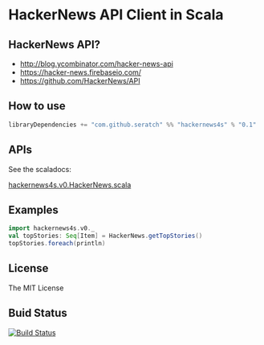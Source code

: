 # HackerNews API Client in Scala

## HackerNews API?

- http://blog.ycombinator.com/hacker-news-api
- https://hacker-news.firebaseio.com/
- https://github.com/HackerNews/API

## How to use

```scala
libraryDependencies += "com.github.seratch" %% "hackernews4s" % "0.1"
```

## APIs

See the scaladocs:

[hackernews4s.v0.HackerNews.scala](https://oss.sonatype.org/service/local/repositories/releases/archive/com/github/seratch/hackernews4s_2.11/0.1/hackernews4s_2.11-0.1-javadoc.jar/!/index.html#hackernews4s.v0.HackerNews$)

## Examples

```scala
import hackernews4s.v0._
val topStories: Seq[Item] = HackerNews.getTopStories()
topStories.foreach(println)
```

## License

The MIT License

## Buid Status

[![Build Status](https://travis-ci.org/seratch/hackernews4s.svg?branch=master)](https://travis-ci.org/seratch/hackernews4s)
